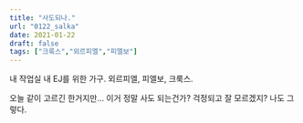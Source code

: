 ```yaml
---
title: "사도되나."
url: "0122_salka"
date: 2021-01-22
draft: false
tags: ["크룩스","외르피엘","피엘보"]
---
```

내 작업실 내 EJ를 위한 가구. 외르피엘, 피엘보, 크룩스.

오늘 같이 고르긴 한거지만... 이거 정말 사도 되는건가? 걱정되고 잘 모르겠지? 나도 그렇다.

